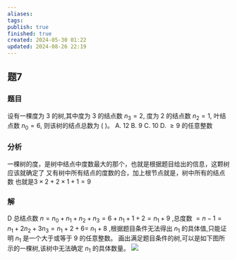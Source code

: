 ```yaml
---
aliases: 
tags: 
publish: true
finished: true
created: 2024-05-30 01:22
updated: 2024-08-26 22:19
---
```

## 题7
### 题目
设有一棵度为 3 的树,其中度为 3 的结点数 $n_3 = 2$, 度为 2 的结点数 $n_2 = 1$, 叶结点数 $n_0 = 6$, 则该树的结点总数为 ( )。
A. 12 
B. 9 
C. 10 
D. $\geq 9$ 的任意整数
### 分析
一棵树的度，是树中结点中度数最大的那个，也就是根据题目给出的信息，这颗树应该就确定了
又有树中所有结点的度数的合，加上根节点就是，树中所有的结点数
也就是$3\times2+2\times 1+1=9$
### 解
D
总结点数 $n = {n}_{0} + {n}_{1} + {n}_{2} + {n}_{3} = 6 + {n}_{1} + 1 + 2 = {n}_{1} + 9$ ,总度数 $= n - 1 = {n}_{1} + 2{n}_{2} + 3{n}_{3} = {n}_{1} + 2 + 6 =$ ${n}_{1} + 8$ ,根据题目条件无法得出 ${n}_{1}$ 的具体值,只能证明 ${n}_{1}$ 是一个大于或等于 9 的任意整数。
画出满足题目条件的树,可以是如下图所示的一棵树,该树中无法确定 ${n}_{1}$ 的具体数量。
![](https://img.hwenyi.tech/202408262330978.webp)
